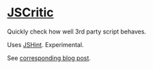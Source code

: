 # [JSCritic](http://jscritic.com)

Quickly check how well 3rd party script behaves.

Uses [JSHint](http://jshint.com/). Experimental.

See [corresponding blog post](http://perfectionkills.com/jscritic/).
